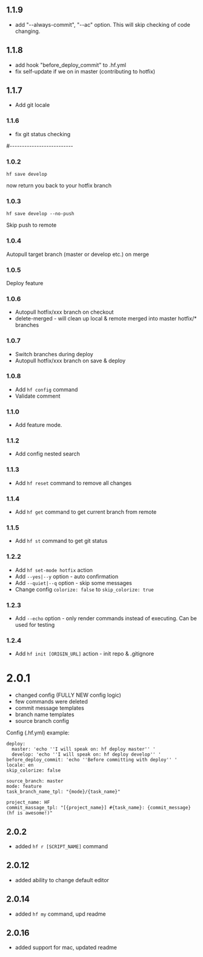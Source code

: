 ## 1.1.9

- add "--always-commit", "--ac" option. This will skip checking of code changing.

## 1.1.8

- add hook "before_deploy_commit" to .hf.yml
- fix self-update if we on in master (contributing to hotfix)

## 1.1.7

- Add git locale

### 1.1.6

- fix git status checking

#--------------------------

### 1.0.2

```
hf save develop
```
now return you back to your hotfix branch


### 1.0.3

```
hf save develop --no-push
```
Skip push to remote


### 1.0.4

Autopull target branch (master or develop etc.) on merge

### 1.0.5

Deploy feature

### 1.0.6

- Autopull hotfix/xxx branch on checkout
- delete-merged - will clean up local & remote merged into master hotfix/* branches

### 1.0.7

- Switch branches during deploy
- Autopull hotfix/xxx branch on save & deploy

### 1.0.8

- Add `hf config` command
- Validate comment

### 1.1.0

- Add feature mode.

### 1.1.2

- Add config nested search

### 1.1.3

- Add `hf reset` command to remove all changes

### 1.1.4

- Add `hf get` command to get current branch from remote

### 1.1.5

- Add `hf st` command to get git status

### 1.2.2

- Add `hf set-mode hotfix` action
- Add `--yes|--y` option - auto confirmation
- Add `--quiet|--q` option - skip some messages
- Change config `colorize: false` to `skip_colorize: true`

### 1.2.3

- Add `--echo` option - only render commands instead of executing. Can be used for testing

### 1.2.4

- Add `hf init [ORIGIN_URL]` action - init repo & .gitignore

# 2.0.1

- changed config (FULLY NEW config logic)
- few commands were deleted
- commit message templates
- branch name templates
- source branch config

Config (.hf.yml) example:

```
deploy:
  master: 'echo ''I will speak on: hf deploy master'' '
  develop: 'echo ''I will speak on: hf deploy develop'' '
before_deploy_commit: 'echo ''Before committing with deploy'' '
locale: en
skip_colorize: false

source_branch: master
mode: feature
task_branch_name_tpl: "{mode}/{task_name}"

project_name: HF
commit_massage_tpl: "[{project_name}] #{task_name}: {commit_message} (hf is awesome!)"

```

## 2.0.2

- added `hf r [SCRIPT_NAME]` command


## 2.0.12

- added ability to change default editor


## 2.0.14

- added `hf my` command, upd readme


## 2.0.16

- added support for mac, updated readme